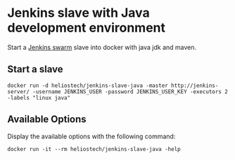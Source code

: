 Jenkins slave with Java development environment
===============================================

Start a [Jenkins swarm](https://wiki.jenkins-ci.org/display/JENKINS/Swarm+Plugin) slave into docker with java jdk and maven.

## Start a slave

   `docker run -d heliostech/jenkins-slave-java -master http://jenkins-server/ -username JENKINS_USER -password JENKINS_USER_KEY -executors 2 -labels "linux java"`


## Available Options

   Display the available options with the following command:

   `docker run -it --rm heliostech/jenkins-slave-java -help`


